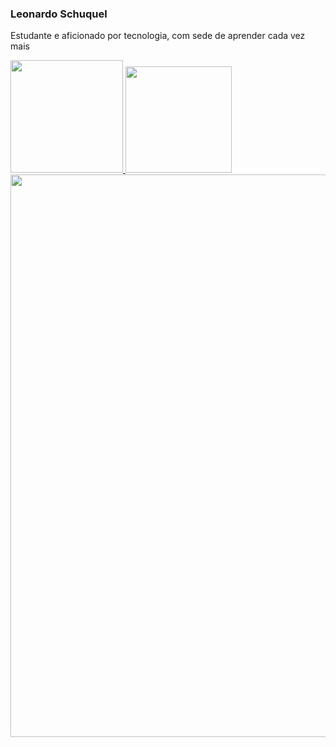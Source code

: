 ### Leonardo Schuquel

  <p>
  Estudante e aficionado por tecnologia, com sede de aprender cada vez mais
  </p>
  
<div>
  <a href="http://github.com/LeonardoSchuquel">
  <img height="180em" src="https://github-readme-stats.vercel.app/api?username=LeonardoSchuquel&show_icons=true&theme=dark">
  <img height="170em" src="https://github-readme-stats.vercel.app/api/top-langs/?username=LeonardoSchuquel&layout=compact&langs_count=16&theme=dark">
</div>  

<img  height="900px" src="https://user-images.githubusercontent.com/110574761/207940056-95d17601-e099-42a3-b727-3840a17eca6f.jpg">

